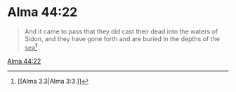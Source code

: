 # Alma 44:22

> And it came to pass that they did cast their dead into the waters of Sidon, and they have gone forth and are buried in the depths of the <u>sea</u>[^a] .

[Alma 44:22](https://www.churchofjesuschrist.org/study/scriptures/bofm/alma/44?lang=eng&id=p22#p22)


[^a]: [[Alma 3.3|Alma 3:3.]]
